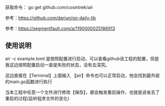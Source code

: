 获取命令： go get github.com/cosmtrek/air

参考：https://github.com/darjun/go-daily-lib

参考：https://segmentfault.com/a/1190000025186913

## 使用说明
air -c example.toml 是按照配置进行启动，可以查看github该工程的配置，但是我这边按照配置启动一直是失败的状态，没有去深究。

这边直接在【Terminal】上面输入 【air】命令也可以正常启动，他会找到最外层的main.go函数进行执行

当本工程中任意一个文件进行修改【保存】，都会触发重启操作，也就是说省去了重启的过程(监听程序文件的变化)